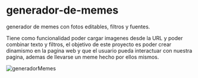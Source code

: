 # generador-de-memes
generador de memes con fotos editables, filtros y fuentes.

Tiene como funcionalidad poder cargar imagenes desde la URL y poder combinar texto y filtros, el objetivo de este proyecto es poder crear dinamismo en la pagina web y que el usuario pueda interactuar con nuestra pagina, ademas de llevarse un meme hecho por ellos mismos.


![generadorMemes](https://github.com/kndezapata/generador-de-memes/assets/141881584/7e07c061-9cab-4a2a-952e-d375fbf551ff)
